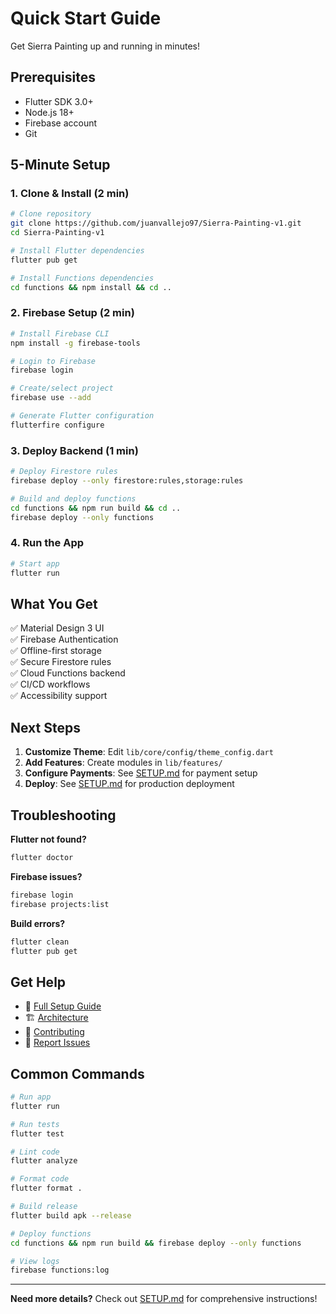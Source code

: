 # Quick Start Guide

Get Sierra Painting up and running in minutes!

## Prerequisites

- Flutter SDK 3.0+
- Node.js 18+
- Firebase account
- Git

## 5-Minute Setup

### 1. Clone & Install (2 min)

```bash
# Clone repository
git clone https://github.com/juanvallejo97/Sierra-Painting-v1.git
cd Sierra-Painting-v1

# Install Flutter dependencies
flutter pub get

# Install Functions dependencies
cd functions && npm install && cd ..
```

### 2. Firebase Setup (2 min)

```bash
# Install Firebase CLI
npm install -g firebase-tools

# Login to Firebase
firebase login

# Create/select project
firebase use --add

# Generate Flutter configuration
flutterfire configure
```

### 3. Deploy Backend (1 min)

```bash
# Deploy Firestore rules
firebase deploy --only firestore:rules,storage:rules

# Build and deploy functions
cd functions && npm run build && cd ..
firebase deploy --only functions
```

### 4. Run the App

```bash
# Start app
flutter run
```

## What You Get

✅ Material Design 3 UI  
✅ Firebase Authentication  
✅ Offline-first storage  
✅ Secure Firestore rules  
✅ Cloud Functions backend  
✅ CI/CD workflows  
✅ Accessibility support  

## Next Steps

1. **Customize Theme**: Edit `lib/core/config/theme_config.dart`
2. **Add Features**: Create modules in `lib/features/`
3. **Configure Payments**: See [SETUP.md](SETUP.md) for payment setup
4. **Deploy**: See [SETUP.md](SETUP.md) for production deployment

## Troubleshooting

**Flutter not found?**
```bash
flutter doctor
```

**Firebase issues?**
```bash
firebase login
firebase projects:list
```

**Build errors?**
```bash
flutter clean
flutter pub get
```

## Get Help

- 📖 [Full Setup Guide](SETUP.md)
- 🏗️ [Architecture](ARCHITECTURE.md)
- 🤝 [Contributing](CONTRIBUTING.md)
- 🐛 [Report Issues](https://github.com/juanvallejo97/Sierra-Painting-v1/issues)

## Common Commands

```bash
# Run app
flutter run

# Run tests
flutter test

# Lint code
flutter analyze

# Format code
flutter format .

# Build release
flutter build apk --release

# Deploy functions
cd functions && npm run build && firebase deploy --only functions

# View logs
firebase functions:log
```

---

**Need more details?** Check out [SETUP.md](SETUP.md) for comprehensive instructions!
